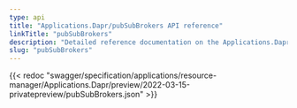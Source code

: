 ```yaml
---
type: api
title: "Applications.Dapr/pubSubBrokers API reference"
linkTitle: "pubSubBrokers"
description: "Detailed reference documentation on the Applications.Dapr/mongoDatabases API"
slug: "pubSubBrokers"
---
```


{{< redoc "swagger/specification/applications/resource-manager/Applications.Dapr/preview/2022-03-15-privatepreview/pubSubBrokers.json" >}}